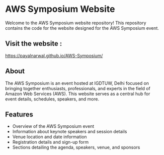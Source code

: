 
 # AWS Symposium Website

Welcome to the AWS Symposium website repository! This repository contains the code for the website designed for the AWS Symposium event.

## Visit the website :
https://payalnarwal.github.io/AWS-Symposium/

## About

The AWS Symposium is an event hosted at IGDTUW, Delhi focused on bringing together enthusiasts, professionals, and experts in the field of Amazon Web Services (AWS). This website serves as a central hub for event details, schedules, speakers, and more.

## Features

- Overview of the AWS Symposium event
- Information about keynote speakers and session details
- Venue location and date information
- Registration details and sign-up form
- Sections detailing the agenda, speakers, venue, and sponsors



